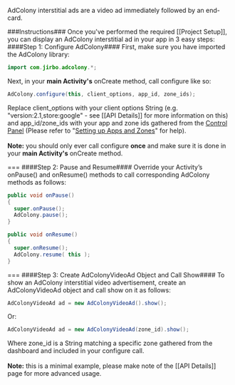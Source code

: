 AdColony interstitial ads are a video ad immediately followed by an end-card.

###Instructions###
Once you've performed the required [[Project Setup]], you can display an AdColony interstitial ad in your app in 3 easy steps:
####Step 1: Configure AdColony####
First, make sure you have imported the AdColony library:
```java
import com.jirbo.adcolony.*;
```
Next, in your **main Activity's** onCreate method, call configure like so:
```java
AdColony.configure(this, client_options, app_id, zone_ids);
```
Replace client_options with your client options String (e.g. "version:2.1,store:google" - see [[API Details]] for more information on this) and app_id/zone_ids with your app and zone ids gathered from the [Control Panel](http://clients.adcolony.com) (Please refer to "[Setting up Apps and Zones](http://support.adcolony.com/customer/portal/articles/761987-setting-up-apps-zones)" for help).<br><br>
**Note:** you should only ever call configure **once** and make sure it is done in your **main Activity's** onCreate method.

===
####Step 2: Pause and Resume####
Override your Activity’s onPause() and onResume() methods to call corresponding AdColony methods as follows:
```java
public void onPause() 
{
  super.onPause();
  AdColony.pause(); 
}

public void onResume() 
{
  super.onResume();
  AdColony.resume( this ); 
}
```

===
####Step 3: Create AdColonyVideoAd Object and Call Show####
To show an AdColony interstitial video advertisement, create an AdColonyVideoAd object and call show on it as follows:
```java
AdColonyVideoAd ad = new AdColonyVideoAd().show();
```
Or:
```java
AdColonyVideoAd ad = new AdColonyVideoAd(zone_id).show();
```
Where zone_id is a String matching a specific zone gathered from the dashboard and included in your configure call.<br><br>
**Note:** this is a minimal example, please make note of the [[API Details]] page for more advanced usage.